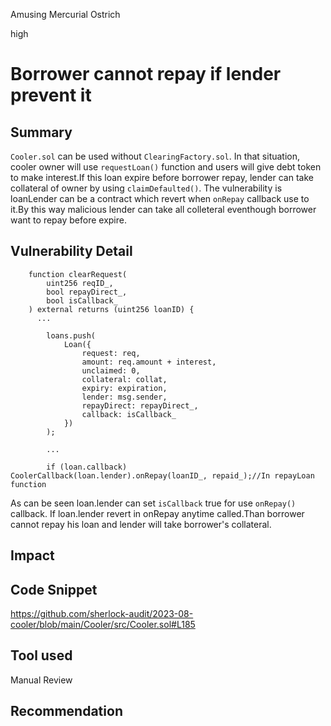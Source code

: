 Amusing Mercurial Ostrich

high

# Borrower cannot repay if lender prevent it
## Summary
`Cooler.sol` can be used without `ClearingFactory.sol`. In that situation, cooler owner will use `requestLoan()` function and users will give debt token to make interest.If this loan expire before borrower repay, lender can take collateral of owner by using `claimDefaulted()`.  The vulnerability is loanLender can be a contract which revert when `onRepay` callback use to it.By this way malicious lender can take all colleteral eventhough borrower want to repay before expire.
## Vulnerability Detail
```solidity
    function clearRequest(
        uint256 reqID_,
        bool repayDirect_,
        bool isCallback_
    ) external returns (uint256 loanID) {
      ...

        loans.push(
            Loan({
                request: req,
                amount: req.amount + interest,
                unclaimed: 0,
                collateral: collat,
                expiry: expiration,
                lender: msg.sender,
                repayDirect: repayDirect_,
                callback: isCallback_
            })
        );

        ...
```
```solidity
        if (loan.callback) CoolerCallback(loan.lender).onRepay(loanID_, repaid_);//In repayLoan function
```
As can be seen loan.lender can set `isCallback` true for use `onRepay()` callback. If loan.lender revert in onRepay anytime called.Than borrower cannot repay his loan and lender will take borrower's collateral. 

## Impact

## Code Snippet
https://github.com/sherlock-audit/2023-08-cooler/blob/main/Cooler/src/Cooler.sol#L185
## Tool used

Manual Review

## Recommendation
